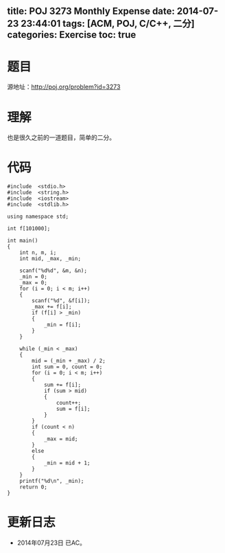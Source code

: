 title: POJ 3273 Monthly Expense
date: 2014-07-23 23:44:01
tags: [ACM, POJ, C/C++, 二分]
categories: Exercise
toc: true
---
# 题目
源地址：http://poj.org/problem?id=3273

# 理解
也是很久之前的一道题目，简单的二分。

<!-- more -->

# 代码
```
#include  <stdio.h>
#include  <string.h>
#include  <iostream>
#include  <stdlib.h>

using namespace std;

int f[101000];

int main()
{
    int n, m, i;
    int mid, _max, _min;

    scanf("%d%d", &m, &n);
    _min = 0;
    _max = 0;
    for (i = 0; i < m; i++)
    {
        scanf("%d", &f[i]);
        _max += f[i];
        if (f[i] > _min)
        {
            _min = f[i];
        }
    }

    while (_min < _max)
    {
        mid = (_min + _max) / 2;
        int sum = 0, count = 0;
        for (i = 0; i < m; i++)
        {
            sum += f[i];
            if (sum > mid)
            {
                count++;
                sum = f[i];
            }
        }
        if (count < n)
        {
            _max = mid;
        }
        else
        {
            _min = mid + 1;
        }
    }
    printf("%d\n", _min);
    return 0;
}
```

# 更新日志
- 2014年07月23日 已AC。